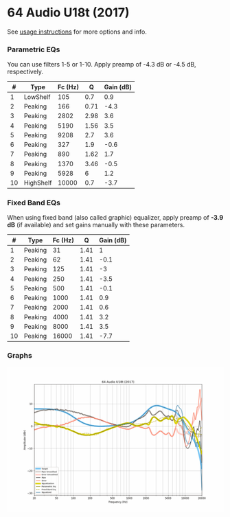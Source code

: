 # 64 Audio U18t (2017)
See [usage instructions](https://github.com/jaakkopasanen/AutoEq#usage) for more options and info.

### Parametric EQs
You can use filters 1-5 or 1-10. Apply preamp of -4.3 dB or -4.5 dB, respectively.

|   # | Type      |   Fc (Hz) |    Q |   Gain (dB) |
|-----|-----------|-----------|------|-------------|
|   1 | LowShelf  |       105 | 0.7  |         0.9 |
|   2 | Peaking   |       166 | 0.71 |        -4.3 |
|   3 | Peaking   |      2802 | 2.98 |         3.6 |
|   4 | Peaking   |      5190 | 1.56 |         3.5 |
|   5 | Peaking   |      9208 | 2.7  |         3.6 |
|   6 | Peaking   |       327 | 1.9  |        -0.6 |
|   7 | Peaking   |       890 | 1.62 |         1.7 |
|   8 | Peaking   |      1370 | 3.46 |        -0.5 |
|   9 | Peaking   |      5928 | 6    |         1.2 |
|  10 | HighShelf |     10000 | 0.7  |        -3.7 |

### Fixed Band EQs
When using fixed band (also called graphic) equalizer, apply preamp of **-3.9 dB** (if available) and set gains manually with these parameters.

|   # | Type    |   Fc (Hz) |    Q |   Gain (dB) |
|-----|---------|-----------|------|-------------|
|   1 | Peaking |        31 | 1.41 |         1   |
|   2 | Peaking |        62 | 1.41 |        -0.1 |
|   3 | Peaking |       125 | 1.41 |        -3   |
|   4 | Peaking |       250 | 1.41 |        -3.5 |
|   5 | Peaking |       500 | 1.41 |        -0.1 |
|   6 | Peaking |      1000 | 1.41 |         0.9 |
|   7 | Peaking |      2000 | 1.41 |         0.6 |
|   8 | Peaking |      4000 | 1.41 |         3.2 |
|   9 | Peaking |      8000 | 1.41 |         3.5 |
|  10 | Peaking |     16000 | 1.41 |        -7.7 |

### Graphs
![](./64%20Audio%20U18t%20(2017).png)
